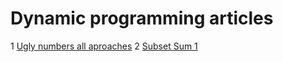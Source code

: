 # Dynamic programming articles

1 <a href="https://www.geeksforgeeks.org/ugly-numbers/">Ugly numbers all aproaches</a>
2 <a href="https://www.geeksforgeeks.org/subset-sum-problem-dp-25/">Subset Sum 1</a>
